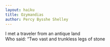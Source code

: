 ```yaml
---
layout: haiku
title: Ozymandias
author: Percy Bysshe Shelley
---
```

I met a traveler from an antique land<br>
Who said: “Two vast and trunkless legs of stone<br>
